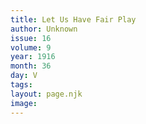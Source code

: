 ```yaml
---
title: Let Us Have Fair Play
author: Unknown
issue: 16
volume: 9
year: 1916
month: 36
day: V
tags:
layout: page.njk
image:
---
```

